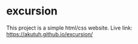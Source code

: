 # excursion
This project is a simple html/css website.
Live link: https://akutuh.github.io/excursion/
